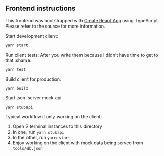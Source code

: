 ## Frontend instructions

This frontend was bootstrapped with [Create React App](https://github.com/facebook/create-react-app) using TypeScript. Please refer to the source for more information.

Start development client:
```
yarn start
```

Run client tests: After you write them because I didn't have time to get to that :shame:
```
yarn test
```

Build client for production:
```
yarn build
```

Start json-server mock api
```
yarn stubapi
```

Typical workflow if only working on the client:
1) Open 2 terminal instances to this directory
2) In one, run  `yarn stubapi`
3) In the other, run `yarn start`
4) Enjoy working on the client with mock data being served from `tools/db.json`